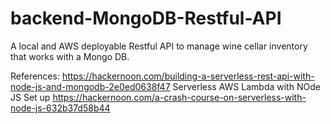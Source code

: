 # backend-MongoDB-Restful-API
A local and AWS deployable Restful API to manage wine cellar inventory that works with a Mongo DB.

References: 
  https://hackernoon.com/building-a-serverless-rest-api-with-node-js-and-mongodb-2e0ed0638f47
  Serverless AWS Lambda with NOde JS Set up https://hackernoon.com/a-crash-course-on-serverless-with-node-js-632b37d58b44
